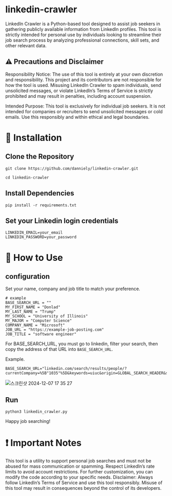 # linkedin-crawler
LinkedIn Crawler is a Python-based tool designed to assist job seekers in gathering publicly available information from LinkedIn profiles. This tool is strictly intended for personal use by individuals looking to streamline their job search process by analyzing professional connections, skill sets, and other relevant data.

## ⚠️ Precautions and Disclaimer
Responsibility Notice:
The use of this tool is entirely at your own discretion and responsibility. This project and its contributors are not responsible for how the tool is used. Misusing LinkedIn Crawler to spam individuals, send unsolicited messages, or violate LinkedIn’s Terms of Service is strictly prohibited and may result in penalties, including account suspension.

Intended Purpose:
This tool is exclusively for individual job seekers. It is not intended for companies or recruiters to send unsolicited messages or cold emails. Use this responsibly and within ethical and legal boundaries.

# 🚀 Installation
## Clone the Repository
```
git clone https://github.com/danniely/linkedin-crawler.git

cd linkedin-crawler
```

## Install Dependencies
```
pip install -r requirements.txt
```

## Set your Linkedin login credentials
```
LINKEDIN_EMAIL=your_email
LINKEDIN_PASSWORD=your_password
```

# 📖 How to Use
## configuration
Set your name, company and job title to match your preference.
```
# example
BASE_SEARCH_URL = ""
MY_FIRST_NAME = "Donlad"
MY_LAST_NAME = "Trump"
MY_SCHOOL = "University of Illinois"
MY_MAJOR = "Computer Science"
COMPANY_NAME = "Microsoft"
JOB_URL = "https://example-job-posting.com"
JOB_TITLE = "software engineer"
```

For BASE_SEARCH_URL, you must go to linkedin, filter your search, then copy the address of that URL into `BASE_SEARCH_URL`.

Example.
```
BASE_SEARCH_URL="linkedin.com/search/results/people/?currentCompany=%5B"1035"%5D&keywords=uiuc&origin=GLOBAL_SEARCH_HEADER&sid=Ks%40"
```
![스크린샷 2024-12-07 17 35 27](https://github.com/user-attachments/assets/7a07498e-1d58-4c39-942e-6f29142f10e1)

## Run
```
python3 linkedin_crawler.py
```

Happy job searching!

# ❗ Important Notes
This tool is a utility to support personal job searches and must not be abused for mass communication or spamming.
Respect LinkedIn’s rate limits to avoid account restrictions.
For further customization, you can modify the code according to your specific needs.
Disclaimer: Always follow LinkedIn’s Terms of Service and use this tool responsibly. Misuse of this tool may result in consequences beyond the control of its developers.
